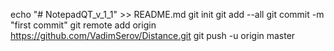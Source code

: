 echo "# NotepadQT_v_1_1" >> README.md
git init
git add --all
git commit -m "first commit"
git remote add origin https://github.com/VadimSerov/Distance.git
git push -u origin master

